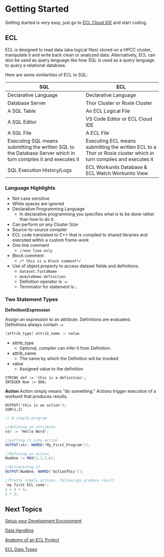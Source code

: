 # Getting Started

Getting started is very easy, just go to [ECL Cloud IDE](https://ide.hpccsystems.com/auth/login) and start coding.

## ECL

ECL is designed to read data (aka logical files) stored on a HPCC cluster, manipulate it and write back clean or analyzed data. Alternatively, ECL can also be used as query language like how SQL is used as a query language to query a relational database. 

Here are some similarities of ECL to SQL:

| SQL | ECL |
| --------- | ---------- |
| Declarative Language  | Declarative Language |
| Database Server | Thor Cluster or Roxie Cluster |
| A SQL Table  | An ECL Logical File  |
| A SQL Editor | VS Code Editor or ECL Cloud IDE |
| A SQL File   | A ECL File |
| Executing SQL means submitting the written SQL to the Database Server which in turn compiles it and executes it| Executing ECL means submitting the written ECL to a Thor or Roxie cluster which in turn compiles and executes it |
| SQL Execution History/Logs | ECL Workunits Database & ECL Watch Workunits View|

### Language Highlights 

- Not case sensitive
- White spaces are ignored
- Declarative Programming Language
  - In declarative programming you specifies what is to be done rather than how to do it.
- Can perform on any Cluster Size
- Source-to-source compiler
- ECL code translated to C++ that is compiled to shared libraries and executed within a custom frame-work
- One line comment
  - `//one line only`
- Block comment
  - `/* this is a block comment*/`
- Use of object.property to access dataset fields and definitions.
  - `dataset.fieldName`
  - `moduleName.definition`
  - Definition operator is `:=`
  - Terminator for statement is `;`

### Two Statement Types

**Definition\Expression**

Assign an expression to an attribute. Definitions are evaluated.\
Definitions always contain `:=`

```java
[attrib_type] attrib_name := value
```

- attrib_type
  - Optional, compiler can infer it from Definition.
- attrib_name
  - The name by which the Definition will be invoked
- value
  - Assigned value to the definition

`STRING def := 'this is a definition';`\
`INTEGER Num := 900;`

**Action**
Action simply means "do something." Actions trigger execution of a workunit that produces
results.

`OUTPUT('this is an action');`\
`SUM(1,2)`

```java
// A simple program

//defining an attribute
str := 'Hello Word';

//putting it into action
OUTPUT(str, NAMED('My_First_Program'));

//Defining an action
NumOne := MAX(1,2,5,6);

//Actionizing it
OUTPUT(NumOne, NAMED('ActionThis'));

//Pretty simple actions, followings produce result
'my first ECL code';
1 + 4 + 5;
2 * 3;

```
## Next Topics
[Setup your Development Environment](./ideSetup.md)

[Data Handling](./dataHandling.md)

[Anatomy of an ECL Project](./eclProjectAnatomy.md)

[ECL Data Types](./dataTypes.md)
